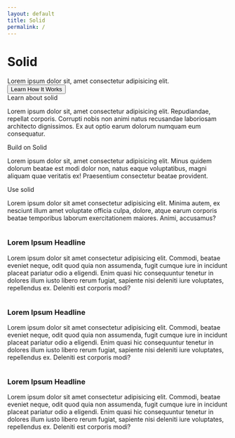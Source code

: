 ```yaml
---
layout: default
title: Solid
permalink: /
---
```


<div class="home">
  <div class="title-banner">
    <h1 class="title">Solid</h1>
    <div class="subtitle">
      Lorem ipsum dolor sit, amet consectetur adipisicing elit.
    </div>
    <button class="learn-btn">Learn How It Works</button>
  </div>
  <div class="page-content">
  <div class="cards row around">
    <div class="col-xs-12 col-sm-12 col-md-4 col-lg-4">
      <div class="card">
        <div class="card-header">
          <i class="fas fa-2x fa-book"></i>
          <span class="card-title">Learn about solid</span>
        </div>
        <div class="card-body">
          <p>
            Lorem ipsum dolor sit, amet consectetur adipisicing elit.
            Repudiandae, repellat corporis. Corrupti nobis non animi natus
            recusandae laboriosam architecto dignissimos. Ex aut optio earum
            dolorum numquam eum consequatur.
          </p>
        </div>
      </div>
    </div>
    <div class="col-xs-12 col-sm-12 col-md-4 col-lg-4">
      <div class="card">
        <div class="card-header">
          <i class="fas fa-2x fa-tools"></i>
          <span class="card-title">Build on Solid</span>
        </div>
        <div class="card-body">
          <p>
            Lorem ipsum dolor sit, amet consectetur adipisicing elit. Minus
            quidem dolorum beatae est modi dolor non, natus eaque voluptatibus,
            magni aliquam quae veritatis ex! Praesentium consectetur beatae
            provident.
          </p>
        </div>
      </div>
    </div>
    <div class="col-xs-12 col-sm-12 col-md-4 col-lg-4">
      <div class="card">
        <div class="card-header">
          <i class="fas fa-2x fa-users"></i>
          <span class="card-title">Use solid</span>
        </div>
        <div class="card-body">
          <p>
            Lorem ipsum dolor sit amet consectetur adipisicing elit. Minima
            autem, ex nesciunt illum amet voluptate officia culpa, dolore, atque
            earum corporis beatae temporibus laborum exercitationem maiores.
            Animi, accusamus?
          </p>
        </div>
      </div>
    </div>
  </div>

  <div class="img-info-banner row around">
    <div class="col-xs-12 col-sm-12 col-md-5 col-lg-5">
      <div class="image">
        <img src="{{site.baseurl}}/assets/img/pod-user-icon.svg" alt="" />
      </div>
    </div>
    <div class="col-xs-12 col-sm-12 col-md-7 col-lg-7">
      <div class="info-card">
        <h3 class="title">Lorem Ipsum Headline</h3>
        <p class="info">
          Lorem ipsum dolor sit amet consectetur adipisicing elit. Commodi,
          beatae eveniet neque, odit quod quia non assumenda, fugit cumque iure
          in incidunt placeat pariatur odio a eligendi. Enim quasi hic
          consequuntur tenetur in dolores illum iusto libero rerum fugiat,
          sapiente nisi deleniti iure voluptates, repellendus ex. Deleniti est
          corporis modi?
        </p>
      </div>
    </div>
  </div>

  <div class="img-info-banner row around reverse">
    <div class="col-xs-12 col-sm-12 col-md-5 col-lg-5">
      <div class="image">
        <img src="{{site.baseurl}}/assets/img/pod-user-icon.svg" alt="" />
      </div>
    </div>
    <div class="col-xs-12 col-sm-12 col-md-7 col-lg-7">
      <div class="info-card">
        <h3 class="title">Lorem Ipsum Headline</h3>
        <p class="info">
          Lorem ipsum dolor sit amet consectetur adipisicing elit. Commodi,
          beatae eveniet neque, odit quod quia non assumenda, fugit cumque iure
          in incidunt placeat pariatur odio a eligendi. Enim quasi hic
          consequuntur tenetur in dolores illum iusto libero rerum fugiat,
          sapiente nisi deleniti iure voluptates, repellendus ex. Deleniti est
          corporis modi?
        </p>
      </div>
    </div>

  </div>

  <div class="img-info-banner row around">
    <div class="col-xs-12 col-sm-12 col-md-5 col-lg-5">
      <div class="image">
        <img src="{{site.baseurl}}/assets/img/pod-user-icon.svg" alt="" />
      </div>
    </div>
    <div class="col-xs-12 col-sm-12 col-md-7 col-lg-7">
      <div class="info-card">
        <h3 class="title">Lorem Ipsum Headline</h3>
        <p class="info">
          Lorem ipsum dolor sit amet consectetur adipisicing elit. Commodi,
          beatae eveniet neque, odit quod quia non assumenda, fugit cumque iure
          in incidunt placeat pariatur odio a eligendi. Enim quasi hic
          consequuntur tenetur in dolores illum iusto libero rerum fugiat,
          sapiente nisi deleniti iure voluptates, repellendus ex. Deleniti est
          corporis modi?
        </p>
      </div>
    </div>
  </div>
  </div>
</div>

